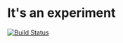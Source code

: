 # It's an experiment

[![Build Status](https://travis-ci.org/talyssonoc/ruby_ddd.svg?branch=master)](https://travis-ci.org/talyssonoc/ruby_ddd)
